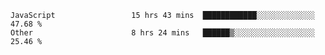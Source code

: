
<!--
**xy406043/xy406043** is a ✨ _special_ ✨ repository because its `README.md` (this file) appears on your GitHub profile.

Here are some ideas to get you started:

- 🔭 I’m currently working on ...
- 🌱 I’m currently learning ...
- 👯 I’m looking to collaborate on ...
- 🤔 I’m looking for help with ...
- 💬 Ask me about ...
- 📫 How to reach me: ...
- 😄 Pronouns: ...
- ⚡ Fun fact: ...
-->

<!--START_SECTION:waka-->

```text
JavaScript                 15 hrs 43 mins  ████████████░░░░░░░░░░░░░   47.68 %
Other                      8 hrs 24 mins   ██████▒░░░░░░░░░░░░░░░░░░   25.46 %
```

<!--END_SECTION:waka-->
